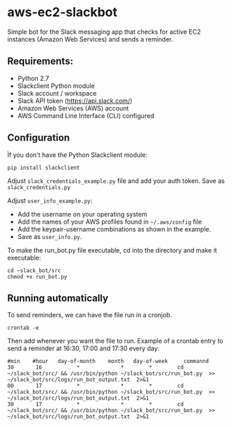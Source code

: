 # aws-ec2-slackbot

Simple bot for the Slack messaging app that checks for active EC2 instances (Amazon Web Services) and sends a reminder.

## Requirements:

- Python 2.7
- Slackclient Python module 
- Slack account / workspace
- Slack API token (https://api.slack.com/)
- Amazon Web Services (AWS) account 
- AWS Command Line Interface (CLI) configured

## Configuration 

Ìf you don't have the Python Slackclient module:

```pip install slackclient```

Adjust ```slack_credentials_example.py``` file and add your auth token. Save as ```slack_credentials.py```

Adjust ```user_info_example.py```:

- Add the username on your operating system
- Add the names of your AWS profiles found in ```~/.aws/config``` file
- Add the keypair-username combinations as shown in the example. 
- Save as ```user_info.py```.

To make the run_bot.py file executable, cd into the directory and make it executable:

```
cd ~slack_bot/src
chmod +x run_bot.py
```
## Running automatically

To send reminders, we can have the file run in a cronjob.

```crontab -e```

Then add whenever you want the file to run. Example of a crontab entry to send a reminder at 16:30, 17:00 and 17:30 every day:

```
#min    #hour   day-of-month    month   day-of-week     commannd
30       16           *             *        *        cd ~/slack_bot/src/ && /usr/bin/python ~/slack_bot/src/run_bot.py  >> ~/slack_bot/src/logs/run_bot_output.txt  2>&1
00       17           *             *        *        cd ~/slack_bot/src/ && /usr/bin/python ~/slack_bot/src/run_bot.py  >> ~/slack_bot/src/logs/run_bot_output.txt  2>&1
30       17           *             *        *        cd ~/slack_bot/src/ && /usr/bin/python ~/slack_bot/src/run_bot.py  >> ~/slack_bot/src/logs/run_bot_output.txt  2>&1
```


